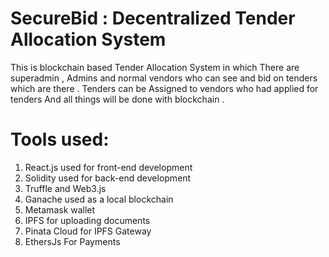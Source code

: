 # SecureBid : Decentralized Tender Allocation System 
This is blockchain based Tender Allocation System in which There are superadmin , Admins and normal vendors who can see and bid on tenders which are there . Tenders can be Assigned to vendors who had applied for tenders And all things will  be done with blockchain . 

# Tools used:
1. React.js used for front-end development
2. Solidity used for back-end development
3. Truffle and Web3.js
4. Ganache used as a local blockchain
5. Metamask wallet
6. IPFS for uploading documents
7. Pinata Cloud for IPFS Gateway
8. EthersJs For Payments 

